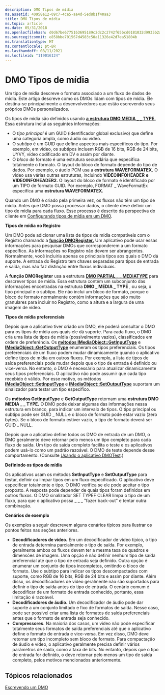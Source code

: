 ```yaml
---
description: DMO Tipos de mídia
ms.assetid: 40958e12-09c7-4ce5-aa4d-5ed8b1f40aa3
title: DMO Tipos de mídia
ms.topic: article
ms.date: 05/31/2018
ms.openlocfilehash: d0d67be6775163695189c2dc2c2742f65bcd0181032d9935b2a2a3ce2df2e900
ms.sourcegitcommit: e858bbe701567d4583c50a11326e42d7ea51804b
ms.translationtype: MT
ms.contentlocale: pt-BR
ms.lasthandoff: 08/11/2021
ms.locfileid: "119016124"
---
```

# <a name="dmo-media-types"></a>DMO Tipos de mídia

Um tipo de mídia descreve o formato associado a um fluxo de dados de mídia. Este artigo descreve como os DMOs lidam com tipos de mídia. Ele destina-se principalmente a desenvolvedores que estão escrevendo seus próprios DMOs personalizados.

Os tipos de mídia são definidos usando [**a estrutura DMO MEDIA \_ \_ TYPE.**](/previous-versions/windows/desktop/api/mediaobj/ns-mediaobj-dmo_media_type) Essa estrutura inclui as seguintes informações:

-   O *tipo principal* é um GUID (identificador global exclusivo) que define uma categoria ampla, como áudio ou vídeo.
-   O *subtipo* é um GUID que define aspectos mais específicos do tipo. Por exemplo, em vídeo, os subtipos incluem RGB de 16 bits, RGB de 24 bits, UYVY, vídeo codificado em DV e assim por diante.
-   O *bloco de* formato é uma estrutura secundária que especifica totalmente o formato. O layout do bloco de formato depende do tipo de dados. Por exemplo, o áudio PCM usa a **estrutura WAVEFORMATEX.** O vídeo usa várias outras estruturas, incluindo **VIDEOINFOHEADER** **e VIDEOINFOHEADER2.** O layout do bloco de formato é identificado por um TIPO de formato GUID. Por exemplo, FORMAT \_ WaveFormatEx especifica uma **estrutura WAVEFORMATEX.**

Quando um DMO é criado pela primeira vez, os fluxos não têm um tipo de mídia. Antes que DMO possa processar dados, o cliente deve definir um tipo de mídia para cada fluxo. Esse processo é descrito da perspectiva do cliente em [Configurando tipos de mídia em um DMO](setting-media-types-on-a-dmo.md).

**Tipos de mídia no Registro**

Um DMO pode adicionar uma lista de tipos de mídia compatíveis com o Registro chamando a [**função DMORegister.**](/previous-versions/windows/desktop/api/Dmoreg/nf-dmoreg-dmoregister) Um aplicativo pode usar essas informações para pesquisar DMOs que corresponderem a um formato específico. As informações no Registro não devem ser abrangentes. Normalmente, você incluiria apenas os principais tipos aos quais o DMO dá suporte. A entrada do Registro tem chaves separadas para tipos de entrada e saída, mas não faz distinção entre fluxos individuais.

A **função DMORegister** usa a estrutura [**DMO PARTIAL \_ \_ MEDIATYPE**](/previous-versions/windows/desktop/api/Dmoreg/ns-dmoreg-dmo_partial_mediatype) para descrever tipos de mídia. Essa estrutura contém um subconjunto das informações encontradas na estrutura **DMO \_ MEDIA \_ TYPE** , ou seja, o tipo principal e o subtipo. Ele não inclui um bloco de formato, porque o bloco de formato normalmente contém informações que são muito granulares para incluir no Registro, como a altura e a largura de uma imagem de vídeo.

**Tipos de mídia preferenciais**

Depois que o aplicativo tiver criado um DMO, ele poderá consultar o DMO para os tipos de mídia aos quais ele dá suporte. Para cada fluxo, o DMO cria uma lista de tipos de mídia (possivelmente vazios), classificados em ordem de preferência. Os [**métodos IMediaObject::GetInputType**](/previous-versions/windows/desktop/api/Mediaobj/nf-mediaobj-imediaobject-getinputtype) e [**IMediaObject::GetOutputType**](/previous-versions/windows/desktop/api/Mediaobj/nf-mediaobj-imediaobject-getoutputtype) enumeram os tipos preferenciais. Os tipos preferenciais de um fluxo podem mudar dinamicamente quando o aplicativo define tipos de mídia em outros fluxos. Por exemplo, a lista de tipos de saída preferenciais pode mudar depois que o tipo de entrada é definido ou vice-versa. No entanto, o DMO é necessário para atualizar dinamicamente seus tipos preferenciais. O aplicativo não pode assumir que cada tipo recebido é válido. Por esse motivo, os métodos [**IMediaObject::SetInputType**](/previous-versions/windows/desktop/api/Mediaobj/nf-mediaobj-imediaobject-setinputtype) e [**IMediaObject::SetOutputType**](/previous-versions/windows/desktop/api/Mediaobj/nf-mediaobj-imediaobject-setoutputtype) suportam um sinalizador para testar um tipo específico.

Os **métodos GetInputType** e **GetOutputType** retornam uma **estrutura DMO MEDIA \_ \_ TYPE.** O DMO pode deixar algumas das informações nessa estrutura em branco, para indicar um intervalo de tipos. O tipo principal ou subtipo pode ser GUID \_ NULL e o bloco de formato pode estar vazio (zero bytes). Se o bloco de formato estiver vazio, o tipo de formato deverá ser GUID \_ NULL.

Depois que o aplicativo define todos os DMO de entrada de um DMO, o DMO geralmente deve retornar pelo menos um tipo completo para cada fluxo de saída. Um tipo de saída completo facilita o teste e os aplicativos podem usá-lo como um padrão razoável. O DMO de teste depende desse comportamento. (Consulte [Usando o aplicativo DMOTest](using-the-dmotest-application.md).)

**Definindo os tipos de mídia**

Os aplicativos usam os métodos **SetInputType** e **SetOutputType** para testar, definir ou limpar tipos em um fluxo especificado. O aplicativo deve especificar totalmente o tipo. O DMO verifica se ele pode aceitar o tipo proposto. A resposta pode depender de quais tipos foram definidos em outros fluxos. O DMO sinalizador SET TYPEF CLEAR limpa o tipo de um fluxo, para que o aplicativo possa \_ \_ \_ "fazer back-out" e tentar outra combinação.

**Cenários de exemplo**

Os exemplos a seguir descrevem alguns cenários típicos para ilustrar os pontos feitos nas seções anteriores.

-   **Decodificadores de vídeo.** Em um decodificador de vídeo típico, o tipo de entrada determina parcialmente o tipo de saída. Por exemplo, geralmente ambos os fluxos devem ter a mesma taxa de quadros e dimensões de imagem. Uma opção é não definir nenhum tipo de saída preferencial até que o tipo de entrada seja definido. Outra opção é enumerar um conjunto de tipos incompletos, omitindo o bloco de formato. Use o subtipo para indicar os tipos descompactados com suporte, como RGB de 16 bits, RGB de 24 bits e assim por diante. Além disso, os decodificadores de vídeo geralmente não são suportados para definir o tipo de saída antes do tipo de entrada. O cenário comum é decodificar de um formato de entrada conhecido, portanto, essa limitação é razoável.
-   **Decodificadores de áudio.** Um decodificador de áudio pode dar suporte a um conjunto limitado e fixo de formatos de saída. Nesse caso, pode ser possível criar uma lista de formatos de saída preferenciais antes que o formato de entrada seja conhecido.
-   **Compressores.** Na maioria dos casos, um video não pode especificar totalmente seus formatos de saída preferenciais até que o aplicativo define o formato de entrada e vice-versa. Em vez disso, DMO deve retornar um tipo incompleto sem bloco de formato. Para compactação de áudio e vídeo, o aplicativo geralmente precisa definir vários parâmetros de saída, como a taxa de bits. No entanto, depois que o tipo de entrada for definido, o deve retornar pelo menos um tipo de saída completo, pelos motivos mencionados anteriormente.

## <a name="related-topics"></a>Tópicos relacionados

<dl> <dt>

[Escrevendo um DMO](writing-a-dmo.md)
</dt> </dl>

 

 



